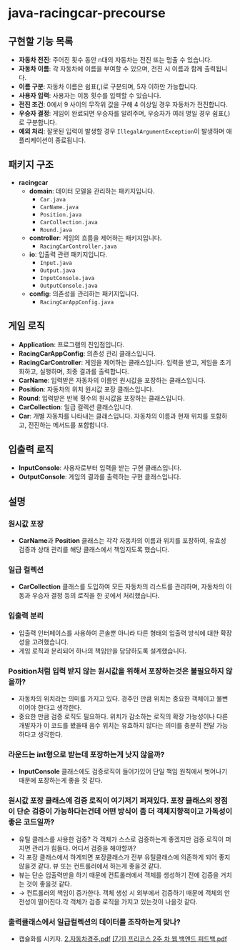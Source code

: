 # java-racingcar-precourse

## 구현할 기능 목록

- **자동차 전진**: 주어진 횟수 동안 n대의 자동차는 전진 또는 멈출 수 있습니다.
- **자동차 이름**: 각 자동차에 이름을 부여할 수 있으며, 전진 시 이름과 함께 출력됩니다.
- **이름 구분**: 자동차 이름은 쉼표(,)로 구분되며, 5자 이하만 가능합니다.
- **사용자 입력**: 사용자는 이동 횟수를 입력할 수 있습니다.
- **전진 조건**: 0에서 9 사이의 무작위 값을 구해 4 이상일 경우 자동차가 전진합니다.
- **우승자 결정**: 게임이 완료되면 우승자를 알려주며, 우승자가 여러 명일 경우 쉼표(,)로 구분합니다.
- **예외 처리**: 잘못된 입력이 발생할 경우 `IllegalArgumentException`이 발생하며 애플리케이션이 종료됩니다.

## 패키지 구조

- **racingcar**
    - **domain**: 데이터 모델을 관리하는 패키지입니다.
        - `Car.java`
        - `CarName.java`
        - `Position.java`
        - `CarCollection.java`
        - `Round.java`
    - **controller**: 게임의 흐름을 제어하는 패키지입니다.
        - `RacingCarController.java`
    - **io**: 입출력 관련 패키지입니다.
        - `Input.java`
        - `Output.java`
        - `InputConsole.java`
        - `OutputConsole.java`
    - **config**: 의존성을 관리하는 패키지입니다.
        - `RacingCarAppConfig.java`

## 게임 로직

- **Application**: 프로그램의 진입점입니다.
- **RacingCarAppConfig**: 의존성 관리 클래스입니다.
- **RacingCarController**: 게임을 제어하는 클래스입니다. 입력을 받고, 게임을 초기화하고, 실행하며, 최종 결과를 출력합니다.
- **CarName**: 입력받은 자동차의 이름인 원시값을 포장하는 클래스입니다.
- **Position**: 자동차의 위치 원시값 포장 클래스입니다.
- **Round**: 입력받은 반복 횟수의 원시값을 포장하는 클래스입니다.
- **CarCollection**: 일급 컬렉션 클래스입니다.
- **Car**: 개별 자동차를 나타내는 클래스입니다. 자동차의 이름과 현재 위치를 포함하고, 전진하는 메서드를 포함합니다.

## 입출력 로직

- **InputConsole**: 사용자로부터 입력을 받는 구현 클래스입니다.
- **OutputConsole**: 게임의 결과를 출력하는 구현 클래스입니다.

## 설명

### 원시값 포장

- **CarName**과 **Position** 클래스는 각각 자동차의 이름과 위치를 포장하여, 유효성 검증과 상태 관리를 해당 클래스에서 책임지도록 했습니다.

### 일급 컬렉션

- **CarCollection** 클래스를 도입하여 모든 자동차의 리스트를 관리하며, 자동차의 이동과 우승자 결정 등의 로직을 한 곳에서 처리했습니다.

### 입출력 분리

- 입출력 인터페이스를 사용하여 콘솔뿐 아니라 다른 형태의 입출력 방식에 대한 확장성을 고려했습니다.
- 게임 로직과 분리되어 하나의 책임만을 담당하도록 설계했습니다.

### Position처럼 입력 받지 않는 원시값을 위해서 포장하는것은 불필요하지 않을까?

- 자동차의 위치라는 의미를 가지고 있다. 경주인 만큼 위치는 중요한 객체이고 불변이어야 한다고 생각한다.
- 중요한 만큼 검증 로직도 필요하다. 위치가 감소하는 로직의 확장 가능성이나 다른 개발자가 이 코드를 봤을때 음수 위치는 유효하지 않다는 의미를 충분히 전달 가능하다고 생각한다.

### 라운드는 int형으로 받는데 포장하는게 낫지 않을까?

- **InputConsole** 클래스에도 검증로직이 들어가있어 단일 책임 원칙에서 벗어나기 때문에 포장하는게 좋을 것 같다.

### 원시값 포장 클래스에 검증 로직이 여기저기 퍼져있다. 포장 클래스의 장점이 단순 검증이 가능하다는건데 어떤 방식이 좀 더 객체지향적이고 가독성이 좋은 코드일까?

- 유틸 클래스를 사용한 검증? 각 객체가 스스로 검증하는게 좋겠지만 검증 로직이 퍼지면 관리가 힘들다. 어디서 검증을 해야할까?
- 각 포장 클래스에서 하게되면 포장클래스가 전부 유틸클래스에 의존하게 되어 좋지 않을것 같다. 뷰 또는 컨트롤러에서 하는게 좋을것 같다.
- 뷰는 단순 입출력만을 하기 때문에 컨트롤러에서 객체를 생성하기 전에 검증을 거치는 것이 좋을것 같다.
- → 컨트롤러의 책임이 증가한다. 객체 생성 시 외부에서 검증하기 때문에 객체의 안전성이 떨어진다.각 객체가 검증 로직을 가지고 있는것이 나을것 같다.

### 출력클래스에서 일급컬렉션의 데이터를 조작하는게 맞나?

- 캡슐화를 시키자.
[2.자동차경주.pdf](https://github.com/user-attachments/files/17793165/2.pdf)
[[7기] 프리코스 2주 차 웹 백엔드 피드백.pdf](https://github.com/user-attachments/files/17793164/7.2.pdf)


